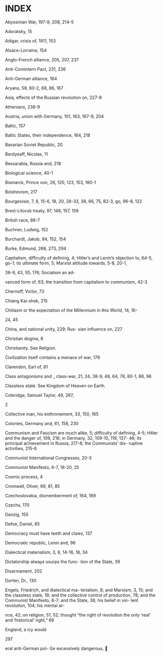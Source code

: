 
# INDEX

Abyssinian War, 197-9, 208, 214-5

Adoratsky, 15

Adigar, crisis of, 1911, 153

Alsace-Lorraine, 154

Anglo-French alliance, 205, 207, 237

Anti-Comintern Pact, 231, 236

Anti-German alliance, 164

Aryans, 59, 60-2, 68, 86, 167

Asia, effects of the Russian revolution
on, 227-8

Athenians, 238-9

Austria, union with Germany, 101,
163, 167-9, 204

Baltic, 157

Baltic States, their independence, 164,
218

Bavarian Soviet Republic, 20

Berdyeaff, Nicolas, 11

Bessarabia, Russia and, 218

Biological science, 40-1

Bismarck, Prince von, 26, 120, 123,
153, 160-1

Bolshevism, 217

Bourgeoisie, 7, 8, 15-6, 18, 20, 28-33,
38, 66, 75, 82-3, go, 96-8, 122

Brest-Litovsk treaty, 97, 148, 157, 159

British race, 86-7

Buchner, Ludwig, 152

Burchardt, Jakob, 84, 152, 154

Burke, Edmund, 268, 273, 294

Capitalism, difficulty of defining, 4;
Hitler’s and Lenin’s objection to,
64-5, go-1; its ultimate form, 5;
Marxist attitude towards, 5-8, 20-1,

38-9, 43, 55, 176; Socialism an ad-

vanced form of, 63; the transition
from capitalism to communism,
42-3

Chernoff, Victor, 73

Chiang Kai-shek, 215

Chiliasm or the expectation of the
Millennium in this World, 14, 16-

24, 45

China, and national unity, 229; Rus-
sian influence on, 227

Christian dogma, 8

Christianity. See Religion.

Civilization itself contains a menace
of war, 179

Clarendon, Earl of, 81

Class antagonisms and _ class-war, 21,
24, 38-9, 48, 64, 78, 80-1, 88, 96

Classless state. See Kingdom of
Heaven on Earth.

Coleridge, Samuel Taylor, 49, 267,

2

Collective man, his enthronement, 33,
150, 165

Colonies, Germany and, 61, 158, 230

Communism and Fascism are much
alike, 5; difficulty of defining, 4-5;
Hitler and the danger of, 109, 216;
in Germany, 32, 109-10, 119, 137-
46; its principal achievement in
Russia, 217-8; the Communists’ dis-
ruptive activities, 215-6

Communist International Congresses,
20-3

Communist Manifesto, 6-7, 18-20, 25

Cosmic process, 4

Cromwell, Oliver, 69, 81, 85

Czechoslovakia, dismemberment of,
164, 169

Czechs, 170

Danzig, 155

Defoe, Daniel, 85

Democracy must have teeth and claws,
137

Democratic republic, Lenin and, 96

Dialectical materialism, 3, 8, 14-16,
18, 34

Dictatorship always usurps the func-
tion of the State, 39

Disarmament, 202

Dorten, Dr., 130

Engels, Friedrich, and dialectical ma-
terialism, 8; and Marxism, 3, 15;
and the classless state, 19; and the
collective control of production, 78;
and the Communist Manifesto, 6-7;
and the State, 38; his belief in vio-
lent revolution, 104; his mental ar-

nce, 42; on religion, 51, 52;
thought “the right of revolution
the only ‘real’ and ‘historical’
right,” 66

England, a
icy would

297

eral anti-German pol-
Ge excessively dangerous,
